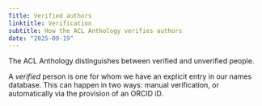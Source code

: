 ```yaml
---
Title: Verified authors
linktitle: Verification
subtitle: How the ACL Anthology verifies authors
date: "2025-09-19"
---
```

The ACL Anthology distinguishes between verified and unverified people.

A _verified_ person is one for whom we have an explicit entry in our names database.
This can happen in two ways: manual verification, or automatically via the provision
of an ORCID iD.
